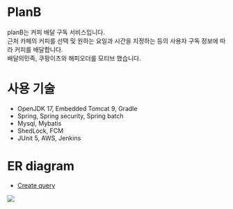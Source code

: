 # PlanB

planB는 커피 배달 구독 서비스입니다.<br/>
근처 카페의 커피를 선택 및 원하는 요일과 시간을 지정하는 등의 사용자 구독 정보에 따라 커피를 배달합니다.<br/>
배달의민족, 쿠팡이츠와 해피오더를 모티브 했습니다.<br/>

# 사용 기술

- OpenJDK 17, Embedded Tomcat 9, Gradle
- Spring, Spring security, Spring batch
- Mysql, Mybatis
- ShedLock, FCM
- JUnit 5, AWS, Jenkins

# ER diagram

- [Create query](https://github.com/f-lab-edu/planB/wiki/%5B%ED%85%8C%EC%9D%B4%EB%B8%94%5D-Create-query)

<img src="https://user-images.githubusercontent.com/15783027/159119003-db2d4369-32c9-4c0b-9c33-d88ce33d9dcf.png">
